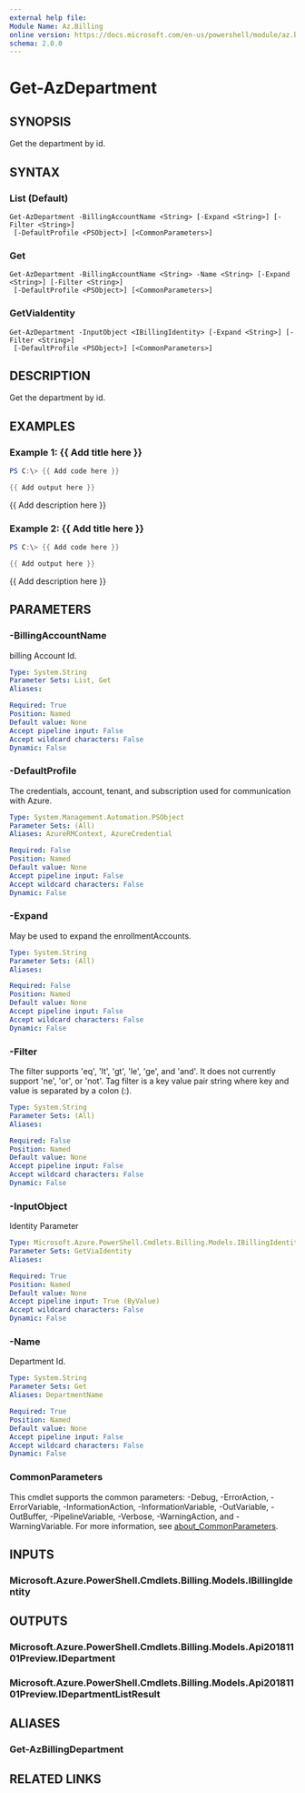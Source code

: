 ```yaml
---
external help file:
Module Name: Az.Billing
online version: https://docs.microsoft.com/en-us/powershell/module/az.billing/get-azdepartment
schema: 2.0.0
---
```


# Get-AzDepartment

## SYNOPSIS
Get the department by id.

## SYNTAX

### List (Default)
```
Get-AzDepartment -BillingAccountName <String> [-Expand <String>] [-Filter <String>]
 [-DefaultProfile <PSObject>] [<CommonParameters>]
```

### Get
```
Get-AzDepartment -BillingAccountName <String> -Name <String> [-Expand <String>] [-Filter <String>]
 [-DefaultProfile <PSObject>] [<CommonParameters>]
```

### GetViaIdentity
```
Get-AzDepartment -InputObject <IBillingIdentity> [-Expand <String>] [-Filter <String>]
 [-DefaultProfile <PSObject>] [<CommonParameters>]
```

## DESCRIPTION
Get the department by id.

## EXAMPLES

### Example 1: {{ Add title here }}
```powershell
PS C:\> {{ Add code here }}

{{ Add output here }}
```

{{ Add description here }}

### Example 2: {{ Add title here }}
```powershell
PS C:\> {{ Add code here }}

{{ Add output here }}
```

{{ Add description here }}

## PARAMETERS

### -BillingAccountName
billing Account Id.

```yaml
Type: System.String
Parameter Sets: List, Get
Aliases:

Required: True
Position: Named
Default value: None
Accept pipeline input: False
Accept wildcard characters: False
Dynamic: False
```

### -DefaultProfile
The credentials, account, tenant, and subscription used for communication with Azure.

```yaml
Type: System.Management.Automation.PSObject
Parameter Sets: (All)
Aliases: AzureRMContext, AzureCredential

Required: False
Position: Named
Default value: None
Accept pipeline input: False
Accept wildcard characters: False
Dynamic: False
```

### -Expand
May be used to expand the enrollmentAccounts.

```yaml
Type: System.String
Parameter Sets: (All)
Aliases:

Required: False
Position: Named
Default value: None
Accept pipeline input: False
Accept wildcard characters: False
Dynamic: False
```

### -Filter
The filter supports 'eq', 'lt', 'gt', 'le', 'ge', and 'and'.
It does not currently support 'ne', 'or', or 'not'.
Tag filter is a key value pair string where key and value is separated by a colon (:).

```yaml
Type: System.String
Parameter Sets: (All)
Aliases:

Required: False
Position: Named
Default value: None
Accept pipeline input: False
Accept wildcard characters: False
Dynamic: False
```

### -InputObject
Identity Parameter

```yaml
Type: Microsoft.Azure.PowerShell.Cmdlets.Billing.Models.IBillingIdentity
Parameter Sets: GetViaIdentity
Aliases:

Required: True
Position: Named
Default value: None
Accept pipeline input: True (ByValue)
Accept wildcard characters: False
Dynamic: False
```

### -Name
Department Id.

```yaml
Type: System.String
Parameter Sets: Get
Aliases: DepartmentName

Required: True
Position: Named
Default value: None
Accept pipeline input: False
Accept wildcard characters: False
Dynamic: False
```

### CommonParameters
This cmdlet supports the common parameters: -Debug, -ErrorAction, -ErrorVariable, -InformationAction, -InformationVariable, -OutVariable, -OutBuffer, -PipelineVariable, -Verbose, -WarningAction, and -WarningVariable. For more information, see [about_CommonParameters](http://go.microsoft.com/fwlink/?LinkID=113216).

## INPUTS

### Microsoft.Azure.PowerShell.Cmdlets.Billing.Models.IBillingIdentity

## OUTPUTS

### Microsoft.Azure.PowerShell.Cmdlets.Billing.Models.Api20181101Preview.IDepartment

### Microsoft.Azure.PowerShell.Cmdlets.Billing.Models.Api20181101Preview.IDepartmentListResult

## ALIASES

### Get-AzBillingDepartment

## RELATED LINKS

